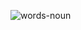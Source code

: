 ![words-noun](https://github.com/briggsreschke/vim-journal/assets/16325768/23572da8-152c-4598-bd7d-fb74018756c6)

